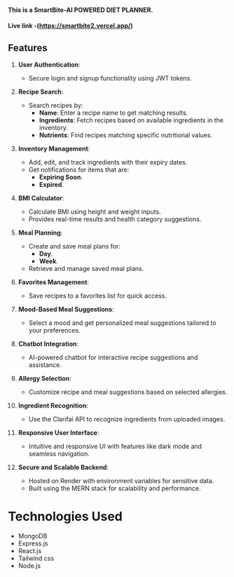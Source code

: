 #### This is a SmartBite-AI POWERED DIET PLANNER.
#### Live link -(https://smartbite2.vercel.app/)


## Features
1. **User Authentication**:  
   - Secure login and signup functionality using JWT tokens.  

2. **Recipe Search**:  
   - Search recipes by:
     - **Name**: Enter a recipe name to get matching results.  
     - **Ingredients**: Fetch recipes based on available ingredients in the inventory.  
     - **Nutrients**: Find recipes matching specific nutritional values.  

3. **Inventory Management**:  
   - Add, edit, and track ingredients with their expiry dates.  
   - Get notifications for items that are:
     - **Expiring Soon**.  
     - **Expired**.  

4. **BMI Calculator**:  
   - Calculate BMI using height and weight inputs.  
   - Provides real-time results and health category suggestions.  

5. **Meal Planning**:  
   - Create and save meal plans for:
     - **Day**.  
     - **Week**.  
   - Retrieve and manage saved meal plans.  

6. **Favorites Management**:  
   - Save recipes to a favorites list for quick access.  

7. **Mood-Based Meal Suggestions**:  
   - Select a mood and get personalized meal suggestions tailored to your preferences.  

8. **Chatbot Integration**:  
   - AI-powered chatbot for interactive recipe suggestions and assistance.  

9. **Allergy Selection**:  
   - Customize recipe and meal suggestions based on selected allergies.  

10. **Ingredient Recognition**:  
    - Use the Clarifai API to recognize ingredients from uploaded images.  

11. **Responsive User Interface**:  
    - Intuitive and responsive UI with features like dark mode and seamless navigation.  

12. **Secure and Scalable Backend**:  
    - Hosted on Render with environment variables for sensitive data.  
    - Built using the MERN stack for scalability and performance.  



# Technologies Used
 - MongoDB
 - Express.js
 - React.js
 - Tailwind css
 - Node.js
 
